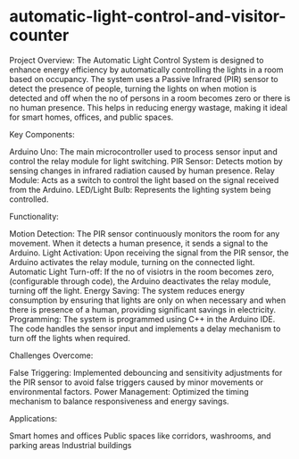 # automatic-light-control-and-visitor-counter


Project Overview: The Automatic Light Control System is designed to enhance energy efficiency by automatically controlling the lights in a room based on occupancy. The system uses a Passive Infrared (PIR) sensor to detect the presence of people, turning the lights on when motion is detected and off when the no of persons in a room becomes zero or there is no human presence. This helps in reducing energy wastage, making it ideal for smart homes, offices, and public spaces.

Key Components:

Arduino Uno: The main microcontroller used to process sensor input and control the relay module for light switching.
PIR Sensor: Detects motion by sensing changes in infrared radiation caused by human presence.
Relay Module: Acts as a switch to control the light based on the signal received from the Arduino.
LED/Light Bulb: Represents the lighting system being controlled.

Functionality:

Motion Detection: The PIR sensor continuously monitors the room for any movement. When it detects a human presence, it sends a signal to the Arduino.
Light Activation: Upon receiving the signal from the PIR sensor, the Arduino activates the relay module, turning on the connected light.
Automatic Light Turn-off: If the no of visiotrs in the room becomes zero, (configurable through code), the Arduino deactivates the relay module, turning off the light.
Energy Saving: The system reduces energy consumption by ensuring that lights are only on when necessary and when there is presence of a human, providing significant savings in electricity.
Programming: The system is programmed using C++ in the Arduino IDE. The code handles the sensor input and implements a delay mechanism to turn off the lights when required.

Challenges Overcome:

False Triggering: Implemented debouncing and sensitivity adjustments for the PIR sensor to avoid false triggers caused by minor movements or environmental factors.
Power Management: Optimized the timing mechanism to balance responsiveness and energy savings.

Applications:

Smart homes and offices
Public spaces like corridors, washrooms, and parking areas
Industrial buildings











